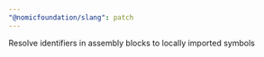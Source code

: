 ```yaml
---
"@nomicfoundation/slang": patch
---
```


Resolve identifiers in assembly blocks to locally imported symbols
